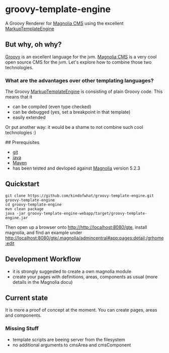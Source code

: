 groovy-template-engine
======================

A Groovy Renderer for [Magnolia CMS](http://www.magnolia-cms.com) using the excellent 
[MarkupTemplateEngine](groovy-lang.org/docs/groovy-2.3.2/html/documentation/markup-template-engine.html)

## But why, oh why?
[Groovy](http://groovy-lang.org) is an excellent language for the jvm. [Magnolia CMS](http://www.magnolia-cms.com) is a 
very cool open source CMS for the jvm. Let's explore how to combine those two technologies.

### What are the advantages over other templating languages?
The Groovy [MarkupTemplateEngine](groovy-lang.org/docs/groovy-2.3.2/html/documentation/markup-template-engine.html) is 
consisting of plain Groovy code. This means that it

* can be compiled (even type checked)
* can be debugged (yes, set a breakpoint in that template)
* easily extended

Or put another way: it would be a shame to not combine such cool technologies :)

## Prerequisites
* [git](http://git-scm.com/)
* [java](java.com)
* [Maven](maven.apache.org)
* has been tested and devloped against [Magnolia](http://www.magnolia-cms) version 5.2.3

## Quickstart
```shell
git clone https://github.com/kindofwhat/groovy-template-engine.git groovy-template-engine
cd groovy-template-engine
mvn clean package
java -jar groovy-template-engine-webapp/target/groovy-template-engine.jar
```
Then open up a browser onto [http://http://localhost:8080/gte](http://http://localhost:8080/gte), install magnolia, 
and find an example under [http://localhost:8080/gte/.magnolia/admincentral#app:pages:detail;/grhome:edit](http://localhost:8080/gte/.magnolia/admincentral#app:pages:detail;/grhome:edit)

## Development Workflow
* it is strongly suggested to create a own magnolia module 
* create your pages with definitions, areas, components as usual (more details in the Magnolia docu)


## Current state
It is more a proof of concept at the moment. You can create pages, areas and components.

### Missing Stuff
* template scripts are beeing server from the filesystem
* no additional arguments to cmsArea and cmsComponent

